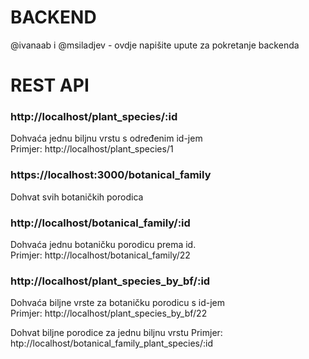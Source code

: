 # BACKEND

@ivanaab i @msiladjev - ovdje napišite upute za pokretanje backenda

# REST API

### http://localhost/plant_species/:id
Dohvaća jednu biljnu vrstu s određenim id-jem  
Primjer: http://localhost/plant_species/1 


### https://localhost:3000/botanical_family
Dohvat svih botaničkih porodica

### http://localhost/botanical_family/:id
Dohvaća jednu botaničku porodicu prema id.<br/>
Primjer: http://localhost/botanical_family/22

### http://localhost/plant_species_by_bf/:id
Dohvaća biljne vrste za botaničku porodicu s id-jem  
Primjer: http://localhost/plant_species_by_bf/22



Dohvat biljne porodice za jednu biljnu vrstu
Primjer: htp://localhost/botanical_family_plant_species/:id
